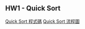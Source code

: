 HW1 - Quick Sort
------------------
[Quick Sort 程式碼](https://nbviewer.jupyter.org/github/tiffany1020/lesson/blob/master/Homework/QuickSort.ipynb)
[Quick Sort 流程圖](https://github.com/tiffany1020/lesson/blob/master/Homework/QuickSortFlowchart.jpg)
